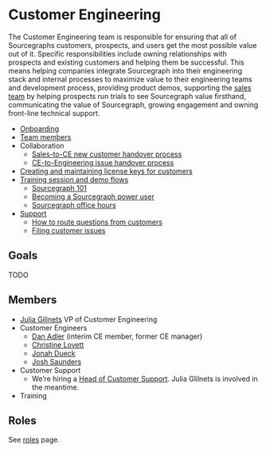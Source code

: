 # Customer Engineering

The Customer Engineering team is responsible for ensuring that all of Sourcegraphs customers, prospects, and users get the most possible value out of it. Specific responsibilities include owning relationships with prospects and existing customers and helping them be successful. This means helping companies integrate Sourcegraph into their engineering stack and internal processes to maximize value to their engineering teams and development process, providing product demos, supporting the [sales team](../sales/index.md) by helping prospects run trials to see Sourcegraph value firsthand, communicating the value of Sourcegraph, growing engagement and owning front-line technical support.

- [Onboarding](onboarding.md)
- [Team members](#members)
- Collaboration
  - [Sales-to-CE new customer handover process](../sales/sales_to_ce_handover.md)
  - [CE-to-Engineering issue handover process](ce_to_eng_handover.md)
- [Creating and maintaining license keys for customers](license_keys.md)
- [Training session and demo flows](training.md)
  - [Sourcegraph 101](training.md#sourcegraph-101-standard-demo-flow)
  - [Becoming a Sourcegraph power user](training.md#becoming-a-sourcegraph-power-user)
  - [Sourcegraph office hours](training.md#sourcegraph-office-hours)
- [Support](support.md)
  - [How to route questions from customers](routing_questions.md)
  - [Filing customer issues](customer_issues.md)

## Goals

TODO

## Members

- [Julia Gilinets](../../company/team/index.md#julia-gilinets-she-her) VP of Customer Engineering
- Customer Engineers
  - [Dan Adler](../../company/team/index.md#dan-adler-he-him) (interim CE member, former CE manager)
  - [Christine Lovett](../../company/team/index.md#christine-lovett-she-her)
  - [Jonah Dueck](../../company/team/index.md#jonah-dueck-he-him)
  - [Josh Saunders](../../company/team/index.md#josh-saunders)
- Customer Support
  - We’re hiring a [Head of Customer Support](./roles/head_of_customer_support.md). Julia Glilnets is involved in the meantime.
- Training


## Roles

See [roles](./roles/index.md) page.
